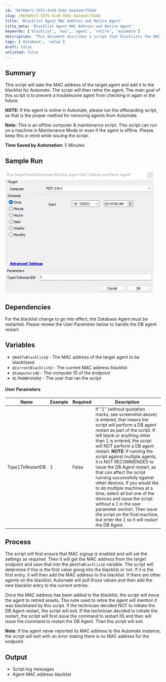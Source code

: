 ```yaml
---
id: '66f60e72-55f5-4c49-938c-8ae4a4cf55b0'
slug: /66f60e72-55f5-4c49-938c-8ae4a4cf55b0
title: 'Blacklist Agent MAC Address and Retire Agent'
title_meta: 'Blacklist Agent MAC Address and Retire Agent'
keywords: ['blacklist', 'mac', 'agent', 'retire', 'automate']
description: 'This document describes a script that blacklists the MAC address of a specified agent in ConnectWise Automate and subsequently retires the agent. It is designed to prevent troublesome agents from checking in again, particularly useful for offline or maintenance mode agents. The script details dependencies, variables, user parameters, and the process for executing the blacklist and retirement actions.'
tags: ['database', 'setup']
draft: false
unlisted: false
---
```


## Summary

This script will take the MAC address of the target agent and add it to the blacklist for Automate. The script will then retire the agent. The main goal of this script is to prevent a troublesome agent from checking in again in the future. 

**NOTE:** If the agent is online in Automate, please run the offboarding script, as that is the proper method for removing agents from Automate.

**Note:** This is an offline computer & maintenance script. This script can run on a machine in Maintenance Mode or even if the agent is offline. Please keep this in mind while issuing the script.

**Time Saved by Automation:** 5 Minutes

## Sample Run

![Sample Run](../../../static/img/docs/66f60e72-55f5-4c49-938c-8ae4a4cf55b0/image_1.webp)

## Dependencies

For the blacklist change to go into effect, the Database Agent must be restarted. Please review the User Parameter below to handle the DB agent restart.

## Variables

- `@AddToBlacklist@` - The MAC address of the target agent to be blacklisted
- `@CurrentBlacklist@` - The current MAC address blacklist
- `@Computerid@` - The computer ID of the endpoint
- `@LTRUNBYUSER@` - The user that ran the script

#### User Parameters

| Name                  | Example | Required | Description |
|-----------------------|---------|----------|-------------|
| Type1ToRestartDB      | 1       | False    | If "1" (without quotation marks, see screenshot above) is entered, that means the script will perform a DB agent restart as part of the script. If left blank or anything other than 1 is entered, the script will NOT perform a DB agent restart. **NOTE:** If running the script against multiple agents, it is NOT RECOMMENDED to issue the DB Agent restart, as that can affect the script running successfully against other devices. If you would like to do multiple machines at a time, select all but one of the devices and issue the script without a 1 in the user parameter section. Then issue the script on the final machine, but enter the 1 so it will restart the DB Agent. |

## Process

The script will first ensure that MAC signup is enabled and will set the settings as required. Then it will get the MAC address from the target endpoint and save that into the `@AddToBlacklist@` variable. The script will determine if this is the first value going into the blacklist or not. If it is the first entry, it will then add the MAC address to the blacklist. If there are other agents on the blacklist, Automate will pull those values and then add the new blacklist entry to the current entries.

Once the MAC address has been added to the blacklist, the script will move the agent to retired assets. The note used to retire the agent will mention it was blacklisted by this script. If the technician decided NOT to initiate the DB Agent restart, the script will exit. If the technician decided to initiate the restart, the script will first issue the command to restart IIS and then will issue the command to restart the DB Agent. Then the script will exit.

**Note:** If the agent never reported its MAC address to the Automate instance, the script will exit with an error stating there is no MAC address for the endpoint.

## Output

- Script log messages
- Agent MAC address blacklist